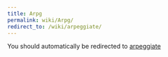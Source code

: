 ```yaml
---
title: Arpg
permalink: wiki/Arpg/
redirect_to: /wiki/arpeggiate/
---
```


You should automatically be redirected to [arpeggiate](/wiki/arpeggiate/)
